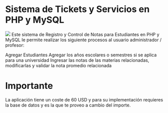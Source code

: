# Sistema de Tickets y Servicios en PHP y MySQL
<img src="https://avatars.githubusercontent.com/u/67452510?v=4">
Este sistema de Registro y Control de Notas para Estudiantes en PHP y MySQL le permite realizar los siguiente procesos al usuario administrador / profesor:

Agregar Estudiantes
Agregar los años escolares o semestres si se aplica para una universidad
Ingresar las notas de las materias relacionadas, modificarlas y validar la nota promedio relacionada

# Importante

La aplicación tiene un coste de 60 USD y para su implementación requieres la base de datos y es la que te proveo a cambio del importe.
